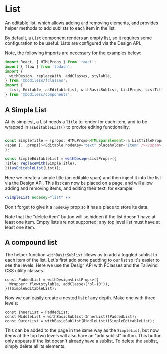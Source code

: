 # List

An editable list, which allows adding and removing elements, and provides helper methods
to add sublists to each item in the list.

By default, a `List` component renders an empty list, so it requires some configuration
to be useful. Lists are configured via the Design API.

Note, the following imports are necessary for the examples below:

```ts
import React, { HTMLProps } from 'react';
import { flow } from 'lodash';
import {
  withDesign, replaceWith, addClasses, stylable,
} from '@bodiless/fclasses';
import {
  List, Editable, asEditableList, withBasicSublist, ListProps, ListTitleProps,
} from '@bodiless/components';
```

## A Simple List

At its simplest, a List needs a `Title` to render for each item, and to be wrapped in `asEditableList()`
to provide editing functionality.

  ```ts

  const SimpleTitle = (props: HTMLProps<HTMLSpanElement> & ListTitleProps) => (
  <span {...props}><Editable nodeKey="text" placeholder="Item" /></span>
);

const SimpleEditableList = withDesign<ListProps>({
  Title: replaceWith(SimpleTitle),
})(asEditableList(List));
```

Here we create a simple title (an editable span) and then inject it into the list via the
Design API.  This list can now be placed on a page, and will allow adding and removing items,
and editing their text, for example:

```jsx
<SimpleList nodeKey="list" />
```
Don't forget to give it a `nodeKey` prop so it has a place to store its data.

Note that the "delete item" button will be hidden if the list doesn't have at least one
item. Empty lists are not supported; any top level list must have at least one item.

## A compound list

The helper function `withBasicSublist` allows us to add a toggled sublist
to each item of the list. Let's first add some padding to our list so it's easier
to see the levels. Here we use the Design API with FClasses and the Tailwind CSS
utility classes.


```
const PaddedList = withDesign<ListProps>({
  Wrapper: flow(stylable, addClasses('pl-10')),
})(SimpleEditableList);

```

Now we can easily create a nested list of any depth. Make one with three levels:

```
const InnerList = PaddedList;
const MiddleList = withBasicSublist(InnerList)(PaddedList);
const OuterList = withBasicSublist(MiddleList)(SimpleEditableList);
```

This can be added to the page in the same way as the `SimpleList`, but now
items at the top two levels will also have an "add sublist" button.  This button
only appears if the list doesn't already have a sublist.  To delete the
sublist, simply delete all its elements.
